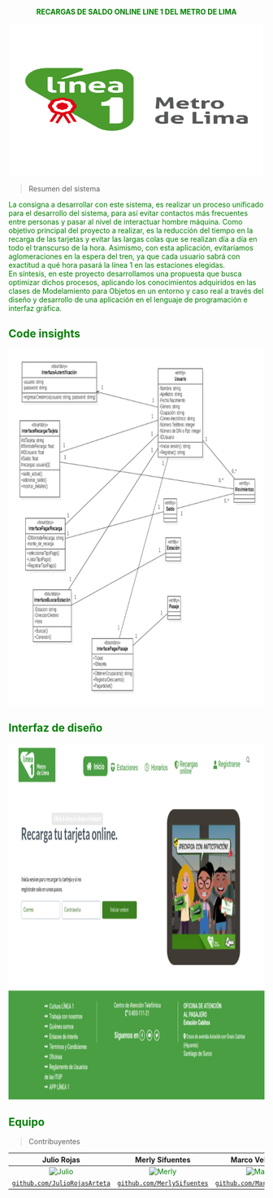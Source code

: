 <p align="center"><b><font color="green">RECARGAS DE SALDO ONLINE LINE 1 DEL METRO DE LIMA </color></b></p>

<p align="center">
<img width="500" height="300" src="imagenes/logolinea1.png">
</p>

> Resumen del sistema

La consigna a desarrollar con este sistema, es realizar un proceso unificado para el desarrollo del sistema, para así evitar contactos más frecuentes entre personas y pasar al nivel de interactuar hombre máquina. 
Como objetivo principal del proyecto a realizar, es la reducción del tiempo en la recarga de las tarjetas y evitar las largas colas que se realizan día a día en todo el transcurso de la hora. Asimismo, con esta aplicación, evitaríamos aglomeraciones en la espera del tren, ya que cada usuario sabrá con exactitud a qué hora pasará la línea 1 en las estaciones elegidas.   
En síntesis, en este proyecto desarrollamos una propuesta que busca optimizar dichos procesos, aplicando los conocimientos adquiridos en las clases de Modelamiento para Objetos en un entorno y caso real a través del diseño y desarrollo de una aplicación en el lenguaje de programación e interfaz gráfica.


## Code insights
<p align="center">
<img width="700" height="700" src="imagenes/diseno.PNG">
</p>

## Interfaz de diseño

<p align="center">
<img width="700" height="700" src="imagenes/frontend.PNG">
</p>


## Equipo

> Contribuyentes

| <a target="_blank">**Julio Rojas**</a> | <a target="_blank">**Merly Sifuentes**</a> | <a target="_blank">**Marco Velazquez**</a> ||
| :---: | :---:| :---:| :---:|
| ![Julio](https://avatars2.githubusercontent.com/u/52045791?v=3&s=150) | ![Merly](https://avatars2.githubusercontent.com/u/57011629?v=3&s=150) | ![Marco](https://avatars2.githubusercontent.com/u/52045791?v=3&s=150) | |
| <a href="https://github.com/julioarteta" target="_blank">`github.com/JulioRojasArteta`</a> | <a href="https://github.com/Merlysifuentes" target="_blank">`github.com/MerlySifuentes`</a> | <a href="https://github.com/MarcoVelazquez" target="_blank">`github.com/MarcoVelazquez`</a> | |
